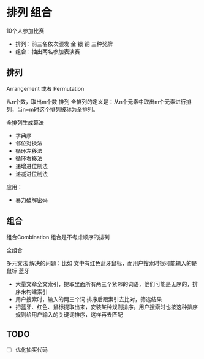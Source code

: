 # 排列 组合

10个人参加比赛

* 排列：前三名依次颁发 金 银 铜 三种奖牌
* 组合：抽出两名参加表演赛


## 排列

Arrangement 或者 Permutation

从n个数，取出m个数 排列
全排列的定义是：从n个元素中取出m个元素进行排列，当n=m时这个排列被称为全排列。

全排列生成算法
* 字典序
* 邻位对换法
* 循环左移法
* 循环右移法
* 递增进位制法
* 递减进位制法

应用：
* 暴力破解密码


## 组合

组合Combination 组合是不考虑顺序的排列

全组合


多元文法 解决的问题：比如 文中有红色蓝牙鼠标，而用户搜索时很可能输入的是 鼠标 蓝牙
* 大量文章全文索引，提取里面所有两三个紧邻的词语，他们可能是无序的，排序来构建索引
* 用户搜索时，输入的两三个词 排序后跟索引去比对，筛选结果
* 把蓝牙、红色、鼠标提取出来，安装某种规则排序。用户搜索时也按这种排序规则给用户输入的关键词排序，这样再去匹配


## TODO
 - [ ] 优化抽奖代码
